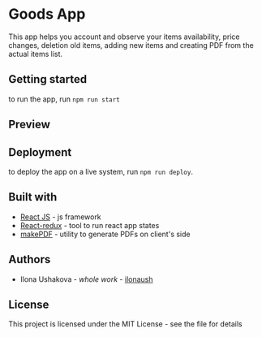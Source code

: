 # Goods App

This app helps you account and observe your items availability, price changes, deletion old items, adding new items and
creating PDF from the actual items list.

## Getting started

to run the app, run ```npm run start```

## Preview



## Deployment

to deploy the app on a live system, run ```npm run deploy```.

## Built with

* [React JS](https://www.npmjs.com/package/react) - js framework
* [React-redux](https://www.npmjs.com/package/react-redux) - tool to run react app states
* [makePDF](https://www.npmjs.com/package/pdfmake) - utility to generate PDFs on client's side

## Authors

* Ilona Ushakova - *whole work* - [ilonaush](https://github.com/ilonaush)

## License

This project is licensed under the MIT License - see the file for details


